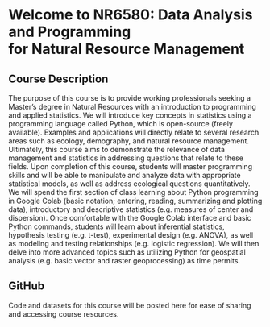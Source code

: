 # Welcome to NR6580: Data Analysis and Programming <br> for Natural Resource Management

## Course Description
The purpose of this course is to provide working professionals seeking a Master’s degree in Natural Resources with an introduction to programming and applied statistics. We will introduce key concepts in statistics using a programming language called Python, which is open-source (freely available). Examples and applications will directly relate to several research areas such as ecology, demography, and natural resource management. Ultimately, this course aims to demonstrate the relevance of data management and statistics in addressing questions that relate to these fields. Upon completion of this course, students will master programming skills and will be able to manipulate and analyze data with appropriate statistical models, as well as address ecological questions quantitatively. We will spend the first section of class learning about Python programming in Google Colab (basic notation; entering, reading, summarizing and plotting data), introductory and descriptive statistics (e.g. measures of center and dispersion). Once comfortable with the Google Colab interface and basic Python commands, students will learn about inferential statistics, hypothesis testing (e.g. t-test), experimental design (e.g. ANOVA), as well as modeling and testing relationships (e.g. logistic regression). We will then delve into more advanced topics such as utilizing Python for geospatial analysis (e.g. basic vector and raster geoprocessing) as time permits.


## GitHub
Code and datasets for this course will be posted here for ease of sharing and accessing course resources.

